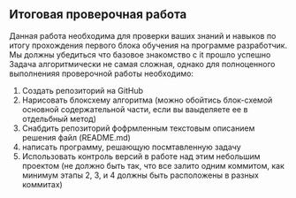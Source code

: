 ## Итоговая проверочная работа
Данная работа необходима для проверки ваших знаний и навыков по итогу прохождения первого блока обучения на программе разработчик. Мы должны убедиться что базовое знакомство с it прошло успешно
Задача алгоритмически не самая сложная, однако для полноценного выполненияя проверочной работы необходимо:
1. Создать репозиторий на GitHub
2. Нарисовать блоксхему алгоритма (можно обойтись блок-схемой основной содержательной части, если вы ваыделяете ее в отдельбный метод)
3. Снабдить репозиторий фофрмленным текстовым описанием решения файл (README.md)
4. написать программу, решающую посмтавленную задачу
5. Использовать контроль версий в работе над этим небольшим проектом (не должно быть так, что все залито одним коммитом, как минимум этапы 2, 3, и 4 должны быть расположены в разных коммитах)
